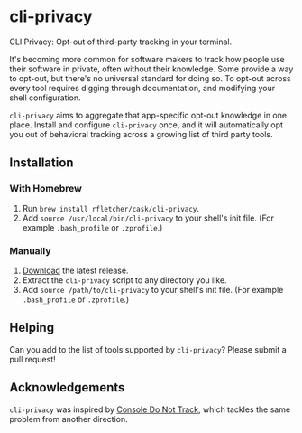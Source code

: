 # cli-privacy

CLI Privacy: Opt-out of third-party tracking in your terminal.

It's becoming more common for software makers to track how people use their
software in private, often without their knowledge. Some provide a way to
opt-out, but there's no universal standard for doing so. To opt-out across
every tool requires digging through documentation, and modifying your shell
configuration.

`cli-privacy` aims to aggregate that app-specific opt-out knowledge in one
place. Install and configure `cli-privacy` once, and it will automatically opt
you out of behavioral tracking across a growing list of third party tools.

## Installation

### With Homebrew

1. Run `brew install rfletcher/cask/cli-privacy`.
2. Add `source /usr/local/bin/cli-privacy` to your shell's init file. (For
   example `.bash_profile` or `.zprofile`.)

### Manually

1. [Download](https://github.com/rfletcher/cli-privacy/releases) the latest
   release.
2. Extract the `cli-privacy` script to any directory you like.
3. Add `source /path/to/cli-privacy` to your shell's init file. (For
   example `.bash_profile` or `.zprofile`.)

## Helping

Can you add to the list of tools supported by `cli-privacy`? Please submit a
pull request!

## Acknowledgements

`cli-privacy` was inspired by [Console Do Not Track](https://consoledonottrack.com), which
tackles the same problem from another direction.
